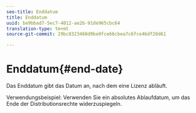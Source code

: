 ```yaml
---
seo-title: Enddatum
title: Enddatum
uuid: be9bbad7-5ec7-4012-ae2b-91de965cbc64
translation-type: tm+mt
source-git-commit: 29bc8323460d9be0fce66cbea7c6fce46df20d61

---
```



# Enddatum{#end-date}

Das Enddatum gibt das Datum an, nach dem eine Lizenz abläuft.

Verwendungsbeispiel: Verwenden Sie ein absolutes Ablaufdatum, um das Ende der Distributionsrechte widerzuspiegeln.

